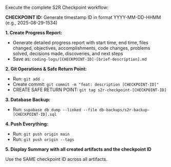 Execute the complete S2R Checkpoint workflow:

**CHECKPOINT ID:** Generate timestamp ID in format YYYY-MM-DD-HHMM (e.g., 2025-08-29-1534)

**1. Create Progress Report:**
- Generate detailed progress report with start time, end time, files changed, objectives, accomplishments, code changes, problems solved, decisions made, discoveries, and next steps
- Save as: `coding-logs/[CHECKPOINT-ID]-[brief-description].md`

**2. Git Operations & Safe Return Point:**
- Run: `git add .`
- Create commit: `git commit -m "feat: description [CHECKPOINT-ID]"`
- CREATE SAFE RETURN POINT: `git tag s2r-checkpoint-[CHECKPOINT-ID]`

**3. Database Backup:**
- Run: `supabase db dump --linked --file db-backups/s2r-backup-[CHECKPOINT-ID].sql`

**4. Push Everything:**
- Run: `git push origin main`  
- Run: `git push origin --tags`

**5. Display Summary with all created artifacts and the checkpoint ID**

Use the SAME checkpoint ID across all artifacts.
